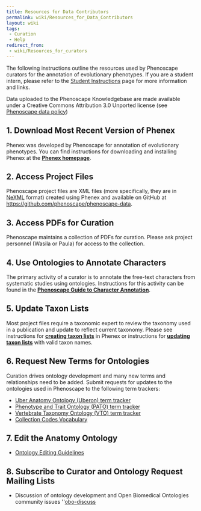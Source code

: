 ```yaml
---
title: Resources for Data Contributors
permalink: wiki/Resources_for_Data_Contributors
layout: wiki
tags:
 - Curation
 - Help
redirect_from:
 - wiki/Resources_for_curators
---
```


The following instructions outline the resources used by Phenoscape
curators for the annotation of evolutionary phenotypes. If you are a
student intern, please refer to the [Student
Instructions](http://phenoscape.org/wiki/Student_Instructions) page for
more information and links.

Data uploaded to the Phenoscape Knowledgebase are made available under a
Creative Commons Attribution 3.0 Unported license (see
<a href="Phenoscape_data_policy" class="wikilink"
title="Phenoscape data policy">Phenoscape data policy</a>)

## 1. Download Most Recent Version of Phenex

Phenex was developed by Phenoscape for annotation of evolutionary
phenotypes. You can find instructions for downloading and installing
Phenex at the
<a href="Phenex" class="wikilink" title="Phenex homepage"><strong>Phenex
homepage</strong></a>.

## 2. Access Project Files

Phenoscape project files are XML files (more specifically, they are in
[NeXML](http://nexml.org) format) created using Phenex and available on
GitHub at <https://github.com/phenoscape/phenoscape-data>.

## 3. Access PDFs for Curation

Phenoscape maintains a collection of PDFs for curation. Please ask
project personnel (Wasila or Paula) for access to the collection.

## 4. Use Ontologies to Annotate Characters

The primary activity of a curator is to annotate the free-text
characters from systematic studies using ontologies. Instructions for
this activity can be found in the
<a href="Guide_to_Character_Annotation" class="wikilink"
title=" Phenoscape Guide to Character Annotation"> <strong>Phenoscape
Guide to Character Annotation</strong></a>.

## 5. Update Taxon Lists

Most project files require a taxonomic expert to review the taxonomy
used in a publication and update to reflect current taxonomy. Please see
instructions for <a href="Creating_Taxon_Lists" class="wikilink"
title=" creating taxon lists"> <strong>creating taxon lists</strong></a>
in Phenex or instructions for
<a href="Update_Taxon_Lists" class="wikilink"
title=" updating taxon lists"> <strong>updating taxon lists</strong></a>
with valid taxon names.

## 6. Request New Terms for Ontologies

Curation drives ontology development and many new terms and
relationships need to be added. Submit requests for updates to the
ontologies used in Phenoscape to the following term trackers:

- [Uber Anatomy Ontology (Uberon) term
  tracker](https://github.com/cmungall/uberon/issues)
- [Phenotype and Trait Ontology (PATO) term
  tracker](http://sourceforge.net/tracker/?group_id=76834&atid=595654)
- [Vertebrate Taxonomy Ontology (VTO) term
  tracker](http://sourceforge.net/tracker/?group_id=224046&atid=2519810)
- [Collection Codes
  Vocabulary](http://phenoscape.org/wiki/Ontologies#Fish_Collection_Codes_Vocabulary)

## 7. Edit the Anatomy Ontology

- [Ontology Editing
  Guidelines](http://phenoscape.org/wiki/Ontology_workflow)

## 8. Subscribe to Curator and Ontology Request Mailing Lists

- Discussion of ontology development and Open Biomedical Ontologies
  community issues
  ''[obo-discuss](https://groups.google.com/forum/#!forum/obo-discuss)
